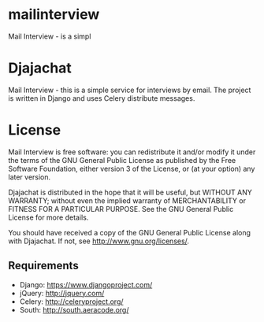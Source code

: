mailinterview
=============

Mail Interview - is a simpl

Djajachat
==================================
Mail Interview - this is a simple service for interviews by email.
The project is written in Django and uses Celery distribute messages.

License
==================================

Mail Interview is free software: you can redistribute it and/or modify
it under the terms of the GNU General Public License as published by
the Free Software Foundation, either version 3 of the License, or
(at your option) any later version.

Djajachat is distributed in the hope that it will be useful,
but WITHOUT ANY WARRANTY; without even the implied warranty of
MERCHANTABILITY or FITNESS FOR A PARTICULAR PURPOSE.  See the
GNU General Public License for more details.

You should have received a copy of the GNU General Public License
along with Djajachat.  If not, see <http://www.gnu.org/licenses/>.


Requirements
-----------
* Django: https://www.djangoproject.com/
* jQuery: http://jquery.com/
* Celery: http://celeryproject.org/
* South: http://south.aeracode.org/
